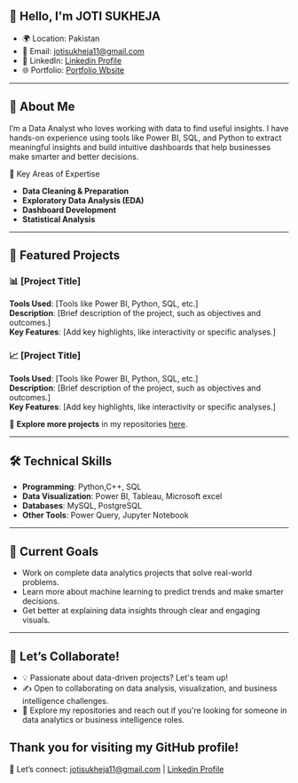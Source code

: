 ## 👋 Hello, I'm JOTI SUKHEJA  
- 🌍 Location: Pakistan
- 📧 Email: jotisukheja11@gmail.com
- 💼 LinkedIn: [Linkedin Profile](www.linkedin.com/in/joti-sukheja-aa85912b7)
- 🌐 Portfolio: [Portfolio Wbsite]()

---

## 🚀 About Me  
I’m a Data Analyst who loves working with data to find useful insights. I have hands-on experience using tools like Power BI, SQL, and Python to extract meaningful insights and build intuitive dashboards that help businesses make smarter and better decisions.


🔑 Key Areas of Expertise  
- **Data Cleaning & Preparation**
- **Exploratory Data Analysis (EDA)**
- **Dashboard Development**
- **Statistical Analysis** 

---

## 🌟 Featured Projects  

### 📊 **[Project Title]**  
**Tools Used**: [Tools like Power BI, Python, SQL, etc.]  
**Description**: [Brief description of the project, such as objectives and outcomes.]  
**Key Features**: [Add key highlights, like interactivity or specific analyses.]  

### 📈 **[Project Title]**  
**Tools Used**: [Tools like Power BI, Python, SQL, etc.]  
**Description**: [Brief description of the project, such as objectives and outcomes.]  
**Key Features**: [Add key highlights, like interactivity or specific analyses.]  

📌 **Explore more projects** in my repositories [here](#).  

---

## 🛠️ Technical Skills  
- **Programming**:  Python,C++, SQL
- **Data Visualization**: Power BI, Tableau, Microsoft excel
- **Databases**:  MySQL, PostgreSQL
- **Other Tools**: Power Query, Jupyter Notebook

---

## 🌱 Current Goals  
- Work on complete data analytics projects that solve real-world problems.
- Learn more about machine learning to predict trends and make smarter decisions.
- Get better at explaining data insights through clear and engaging visuals.

---

## 🤝 Let’s Collaborate!  
- 💡 Passionate about data-driven projects? Let's team up!
- ✍️ Open to collaborating on data analysis, visualization, and business intelligence challenges.
- 🔑 Explore my repositories and reach out if you're looking for someone in data analytics or business intelligence roles.


## Thank you for visiting my GitHub profile! 
📩 Let’s connect: jotisukheja11@gmail.com | [Linkedin Profile](www.linkedin.com/in/joti-sukheja-aa85912b7)
